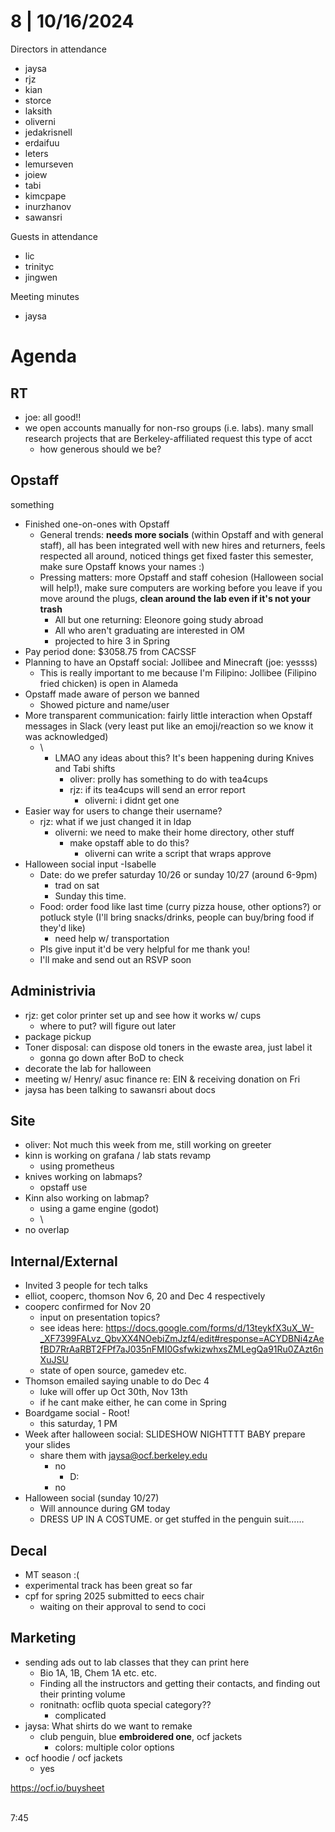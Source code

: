 # 8 | 10/16/2024

Directors in attendance

* jaysa
* rjz
* kian
* storce
* laksith
* oliverni
* jedakrisnell
* erdaifuu
* leters
* lemurseven
* joiew
* tabi
* kimcpape
* inurzhanov
* sawansri

Guests in attendance

* lic
* trinityc
* jingwen

Meeting minutes

* jaysa


# Agenda

## RT

* joe: all good!!
* we open accounts manually for non-rso groups (i.e. labs). many small research projects that are Berkeley-affiliated request this type of acct
  * how generous should we be?

## Opstaff

something

* Finished one-on-ones with Opstaff
  * General trends: **needs more socials** (within Opstaff and with general staff), all has been integrated well with new hires and returners, feels respected all around, noticed things get fixed faster this semester, make sure Opstaff knows your names :)
  * Pressing matters: more Opstaff and staff cohesion (Halloween social will help!), make sure computers are working before you leave if you move around the plugs, **clean around the lab even if it's not your trash**
    * All but one returning: Eleonore going study abroad
    * All who aren't graduating are interested in OM
    * projected to hire 3 in Spring
* Pay period done: $3058.75 from CACSSF
* Planning to have an Opstaff social: Jollibee and Minecraft (joe: yessss)
  * This is really important to me because I'm Filipino: Jollibee (Filipino fried chicken) is open in Alameda
* Opstaff made aware of person we banned
  * Showed picture and name/user
* More transparent communication: fairly little interaction when Opstaff messages in Slack (very least put like an emoji/reaction so we know it was acknowledged)
  * \
    * LMAO any ideas about this? It's been happening during Knives and Tabi shifts
      * oliver: prolly has  something to do with tea4cups
      * rjz: if its tea4cups will send an error report
        * oliverni: i didnt get one
* Easier way for users to change their username?
  * rjz: what if we just changed it in ldap
    * oliverni: we need to make their home directory, other stuff
      * make opstaff able to do this?
        * oliverni can write a script that wraps approve
* Halloween social input -Isabelle
  * Date: do we prefer saturday 10/26 or sunday 10/27 (around 6-9pm)
    * trad on sat
    * Sunday this time.
  * Food: order food like last time (curry pizza house, other options?) or potluck style (I'll bring snacks/drinks, people can buy/bring food if they'd like)
    * need help w/ transportation
  * Pls give input it'd be very helpful for me thank you!
  * I'll make and send out an RSVP soon

## Administrivia

* rjz: get color printer set up and see how it works w/ cups
  * where to put? will figure out later
* package pickup
* Toner disposal: can dispose old toners in the ewaste area, just label it
  * gonna go down after BoD to check
* decorate the lab for halloween
* meeting w/ Henry/ asuc finance re: EIN & receiving donation on Fri
* jaysa has been talking to sawansri about docs

## Site

* oliver: Not much this week from me, still working on greeter
* kinn is working on grafana / lab stats revamp
  * using prometheus
* knives working on labmaps?
  * opstaff use
* Kinn also working on labmap?
  * using a game engine (godot)
  * \
* no overlap

## Internal/External

* Invited 3 people for tech talks
* elliot, cooperc, thomson Nov 6, 20 and Dec 4 respectively
* cooperc confirmed for Nov 20
  * input on presentation topics?
  * see ideas here: <https://docs.google.com/forms/d/13teykfX3uX_W-_XF7399FALvz_QbvXX4NOebiZmJzf4/edit#response=ACYDBNi4zAefBD7RrAaRBT2FPf7aJ035nFMI0GsfwkizwhxsZMLegQa91Ru0ZAzt6nXuJSU>
  * state of open source, gamedev etc.
* Thomson emailed saying unable to do Dec 4
  * luke will offer up Oct 30th, Nov 13th
  * if he cant make either, he can come in Spring
* Boardgame social - Root!
  * this saturday, 1 PM
* Week after halloween social: SLIDESHOW NIGHTTTT BABY prepare your slides
  * share them with jaysa@ocf.berkeley.edu
    * no
      * D:
    * no
* Halloween social (sunday 10/27)
  * Will announce during GM today
  * DRESS UP IN A COSTUME. or get stuffed in the penguin suit……

## Decal

* MT season :(
* experimental track has been great so far
* cpf for spring 2025 submitted to eecs chair
  * waiting on their approval to send to coci

## Marketing

* sending ads out to lab classes that they can print here
  * Bio 1A, 1B, Chem 1A etc. etc.
  * Finding all the instructors and getting their contacts, and finding out their printing volume
  * ronitnath: ocflib quota special category??
    * complicated
* jaysa: What shirts do we want to remake
  * club penguin, blue **embroidered one**, ocf jackets
    * colors: multiple color options
* ocf hoodie / ocf jackets
  * yes

<https://ocf.io/buysheet>


\
7:45